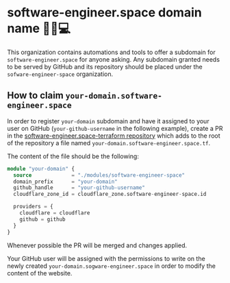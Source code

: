 
# software-engineer.space domain name 🧑‍🚀💻

This organization contains automations and tools to offer a subdomain for `software-engineer.space` for anyone asking.
Any subdomain granted needs to be served by GitHub and its repository should be placed under the `sofware-engineer-space`
organization.

## How to claim `your-domain.software-engineer.space`

In order to register `your-domain` subdomain and have it assigned to your user on GitHub (`your-github-username` in the 
following example), create a PR in the 
[software-engineer.space-terraform repository](https://github.com/software-engineer-space/software-engineer.space-terraform)
which adds to the root of the repository a file named `your-domain.software-engineer.space.tf`.

The content of the file should be the following:
```terraform
module "your-domain" {
  source             = "./modules/software-engineer-space"
  domain_prefix      = "your-domain"
  github_handle      = "your-github-username"
  cloudflare_zone_id = cloudflare_zone.software-engineer-space.id

  providers = {
    cloudflare = cloudflare
    github = github
  }
}
```
Whenever possible the PR will be merged and changes applied.

Your GitHub user will be assigned with the permissions to write on the newly created `your-domain.sogware-engineer.space`
in order to modify the content of the website.